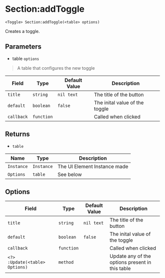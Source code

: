 # Section:addToggle
```
<Toggle> Section:addToggle(<table> options)
```
Creates a toggle.

## Parameters
* table `options`
> A table that configures the new toggle

| Field      | Type       | Default Value  | Description                    |
| ---------- | ---------- | -------------- | ------------------------------ |
| `title`    | `string`   | `nil text`     | The title of the button        |
| `default`  | `boolean`  | `false`        | The inital value of the toggle |
| `callback` | `function` |                | Called when clicked            |

## Returns
* `table`

| Name       | Type       | Description                  |
| ---------- | ---------- | ---------------------------- |
| `Instance` | `Instance` | The UI Element Instance made |
| `Options`  | `table`    | See below                    |

## Options
| Field                          | Type       | Default Value  | Description                                     |
| ------------------------------ | ---------- | -------------- | ----------------------------------------------- |
| `title`                        | `string`   | `nil text`     | The title of the button                         |
| `default`                      | `boolean`  | `false`        | The inital value of the toggle                  |
| `callback`                     | `function` |                | Called when clicked                             |
| `<?> :Update(<table> Options)` | `method`   |                | Update any of the options present in this table |